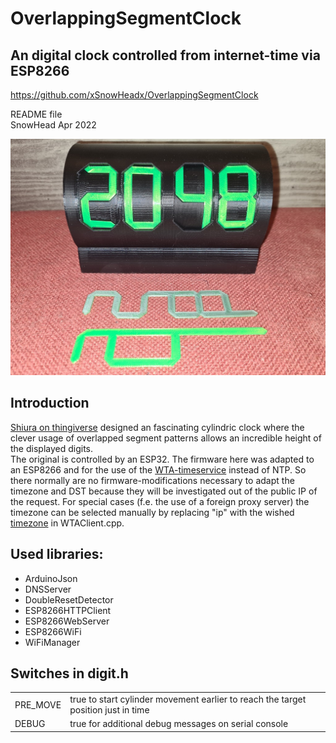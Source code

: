 # OverlappingSegmentClock
## An digital clock controlled from internet-time via ESP8266 
https://github.com/xSnowHeadx/OverlappingSegmentClock

README file  
SnowHead Apr 2022  

![Clock](pictures/clock.jpg)

## Introduction
[Shiura on thingiverse](https://www.thingiverse.com/thing:5356334) designed an fascinating cylindric clock where the clever usage of overlapped segment patterns allows an incredible height of the displayed digits.<br>
The original is controlled by an ESP32. The firmware here was adapted to an ESP8266 and for the use of the [WTA-timeservice](http://worldtimeapi.org) instead of NTP. So there normally are no firmware-modifications necessary to adapt the timezone and DST because they will be investigated out of the public IP of the request. For special cases (f.e. the use of a foreign proxy server) the timezone can be selected manually by replacing "ip" with the wished [timezone](http://worldtimeapi.org/timezone) in WTAClient.cpp.<br>

## Used libraries:
- ArduinoJson<br>
- DNSServer<br>
- DoubleResetDetector<br>
- ESP8266HTTPClient<br>
- ESP8266WebServer<br>
- ESP8266WiFi<br>
- WiFiManager<br> 

## Switches in digit.h
<table>
<body>
<tr>
<td>PRE_MOVE</td><td>true to start cylinder movement earlier to reach the target position just in time</td>
</tr><tr> 
<td>DEBUG</td><td>true for additional debug messages on serial console</td>
</tr> 
</body></table>

